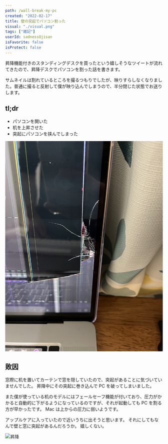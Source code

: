 ```yaml
---
path: /wall-break-my-pc
created: "2022-02-17"
title: 壁の突起でパソコン割った
visual: "./visual.png"
tags: ["雑記"]
userId: sadnessOjisan
isFavorite: false
isProtect: false
---
```


昇降機能付きのスタンディングデスクを買ったという嬉しそうなツイートが流れてきたので、昇降デスクでパソコンを割った話を書きます。

サムネイルは割れているところを撮るつもりでしたが、映りすらしなくなりました。普通に撮ると反射して僕が映り込んでしまうので、半分閉じた状態でお送りします。

## tl;dr

- パソコンを開いた
- 机を上昇させた
- 突起にパソコンを挟んでしまった

![クラッシュ](crash.png)

## 敗因

窓際に机を置いてカーテンで窓を隠していたので、突起があることに気づいていませんでした。
昇降中にその突起に巻き込んで PC を破ってしまいました。

また僕が使っている机のモデルにはフェールセーフ機能が付いており、圧力がかかると自動的に下がるようになっているのですが、それが起動しても PC を割る方が早かったです。
Mac は上からの圧力に弱いようです。

アップルケアに入っていたので近いうちに出そうと思います。
それにしてもなんで壁と窓に突起があるんだろうか。
嬉しくない。

![昇降](ud.gif)
